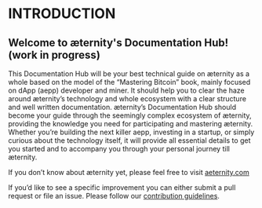 # INTRODUCTION
## Welcome to æternity's Documentation Hub! (work in progress)

This Documentation Hub will be your best technical guide on æternity as a whole based on the model of the “Mastering Bitcoin” book, mainly focused on dApp (aepp) developer and miner. It should help you to clear the haze around æternity’s technology and whole ecosystem with a clear structure and well written documentation. æternity’s Documentation Hub should become your guide through the seemingly complex ecosystem of æternity, providing the knowledge you need for participating and mastering æternity. Whether you’re building the next killer aepp, investing in a startup, or simply curious about the technology itself, it will provide all essential details to get you started and to accompany you through your personal journey till æternity.

If you don’t know about æternity yet, please feel free to visit [aeternity.com](www.aeternity.com)

If you’d like to see a specific improvement you can either submit a pull request or file an issue. 
Please follow our [contribution guidelines](https://github.com/aeternity/aeternity/blob/master/CONTRIBUTING.md).
